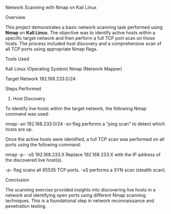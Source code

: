 Network Scanning with Nmap on Kali Linux

Overview

This project demonstrates a basic network scanning task performed using **Nmap** on **Kali Linux**. The objective was to identify active hosts within a specific target network and then perform a full TCP port scan on those hosts. The process included host discovery and a comprehensive scan of all TCP ports using appropriate Nmap flags.

Tools Used

Kali Linux (Operating System)
Nmap (Network Mapper)

Target Network
192.168.233.0/24


Steps Performed

1. Host Discovery

To identify live hosts within the target network, the following Nmap command was used:

nmap -sn 192.168.233.0/24
-sn flag performs a "ping scan" to detect which hosts are up.

Once the active hosts were identified, a full TCP scan was performed on all ports using the following command:

nmap -p- -sS 192.168.233.X
Replace 192.168.233.X with the IP address of the discovered live host(s).

-p- flag scans all 65535 TCP ports.
-sS performs a SYN scan (stealth scan).

Conclusion

The scanning exercise provided insights into discovering live hosts in a network and identifying open ports using different Nmap scanning techniques. This is a foundational step in network reconnaissance and penetration testing.
